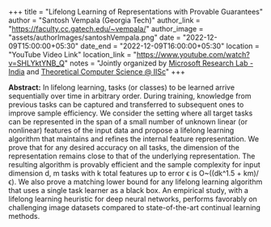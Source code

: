 +++
title = "Lifelong Learning of Representations with Provable Guarantees"
author = "Santosh Vempala (Georgia Tech)"
author_link = "https://faculty.cc.gatech.edu/~vempala/"
author_image = "assets/authorImages/santoshVempala.png"
date = "2022-12-09T15:00:00+05:30"
date_end = "2022-12-09T16:00:00+05:30"
location = "YouTube Video Link"
location_link = "https://www.youtube.com/watch?v=SHLYktYNB_Q"
notes = "Jointly organized by <a href = "https://www.microsoft.com/en-us/research/lab/microsoft-research-india/" target= "_blank">Microsoft Research Lab - India</a> and <a href='https://www.csa.iisc.ac.in/theoretical-computer-science/' target= "_blank">Theoretical Computer Science @ IISc</a>"
+++

<b>Abstract:</b>
In lifelong learning, tasks (or classes) to be learned arrive sequentially over time in arbitrary order. During
training, knowledge from previous tasks can be captured and transferred to subsequent ones to improve sample
efficiency. We consider the setting where all target tasks can be represented in the span of a small number of
unknown linear (or nonlinear) features of the input data and propose a lifelong learning algorithm that maintains
and refines the internal feature representation. We prove that for any desired accuracy on all tasks, the dimension
of the representation remains close to that of the underlying representation. The resulting algorithm is provably
efficient and the sample complexity for input dimension d, m tasks with k total features up to error ϵ is
O~((dk^1.5  + km)/ϵ). We also prove a matching lower bound for any lifelong learning algorithm that uses a single
task learner as a black box. An empirical study, with a lifelong learning heuristic for deep neural networks, performs
favorably on challenging image datasets compared to state-of-the-art continual learning methods.